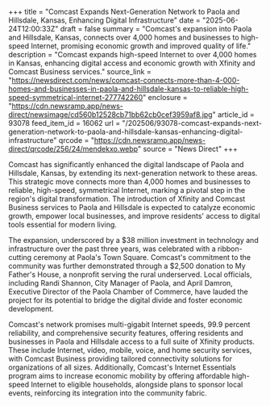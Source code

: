 +++
title = "Comcast Expands Next-Generation Network to Paola and Hillsdale, Kansas, Enhancing Digital Infrastructure"
date = "2025-06-24T12:00:33Z"
draft = false
summary = "Comcast's expansion into Paola and Hillsdale, Kansas, connects over 4,000 homes and businesses to high-speed Internet, promising economic growth and improved quality of life."
description = "Comcast expands high-speed Internet to over 4,000 homes in Kansas, enhancing digital access and economic growth with Xfinity and Comcast Business services."
source_link = "https://newsdirect.com/news/comcast-connects-more-than-4-000-homes-and-businesses-in-paola-and-hillsdale-kansas-to-reliable-high-speed-symmetrical-internet-277742260"
enclosure = "https://cdn.newsramp.app/news-direct/newsimage/cd560b12528cb71bb62cb0cef3959af8.jpg"
article_id = 93078
feed_item_id = 16062
url = "/202506/93078-comcast-expands-next-generation-network-to-paola-and-hillsdale-kansas-enhancing-digital-infrastructure"
qrcode = "https://cdn.newsramp.app/news-direct/qrcode/256/24/mendekxo.webp"
source = "News Direct"
+++

<p>Comcast has significantly enhanced the digital landscape of Paola and Hillsdale, Kansas, by extending its next-generation network to these areas. This strategic move connects more than 4,000 homes and businesses to reliable, high-speed, symmetrical Internet, marking a pivotal step in the region's digital transformation. The introduction of Xfinity and Comcast Business services to Paola and Hillsdale is expected to catalyze economic growth, empower local businesses, and improve residents' access to digital tools essential for modern living.</p><p>The expansion, underscored by a $38 million investment in technology and infrastructure over the past three years, was celebrated with a ribbon-cutting ceremony at Paola's Town Square. Comcast's commitment to the community was further demonstrated through a $2,500 donation to My Father's House, a nonprofit serving the rural underserved. Local officials, including Randi Shannon, City Manager of Paola, and April Damron, Executive Director of the Paola Chamber of Commerce, have lauded the project for its potential to bridge the digital divide and foster economic development.</p><p>Comcast's network promises multi-gigabit Internet speeds, 99.9 percent reliability, and comprehensive security features, offering residents and businesses in Paola and Hillsdale access to a full suite of Xfinity products. These include Internet, video, mobile, voice, and home security services, with Comcast Business providing tailored connectivity solutions for organizations of all sizes. Additionally, Comcast's Internet Essentials program aims to increase economic mobility by offering affordable high-speed Internet to eligible households, alongside plans to sponsor local events, reinforcing its integration into the community fabric.</p>